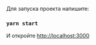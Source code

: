 Для запуска проекта напишите:

### `yarn start`

И откройте [http://localhost:3000](http://localhost:3000) 

